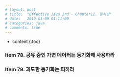 ```yaml
---
# layout: post
# title:  "Effective Java 3rd - Chapter11. 동시성"
# date:   2019-01-09 01:11:00
# categories: java
# comments: true
---
```

* content
{:toc}

### Item 78. 공유 중인 가변 데이터는 동기화해 사용하라

### Item 79. 과도한 동기화는 피하라
